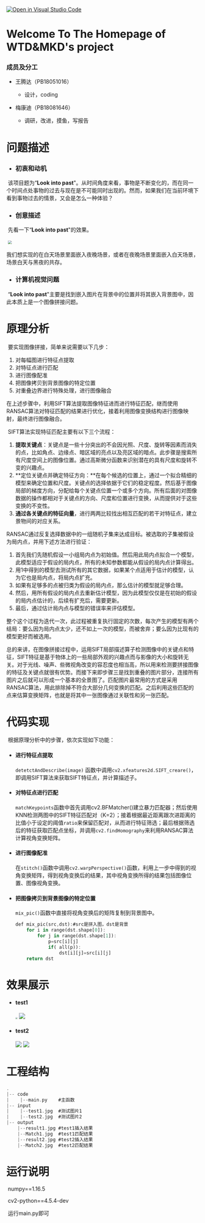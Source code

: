 [![Open in Visual Studio Code](https://classroom.github.com/assets/open-in-vscode-f059dc9a6f8d3a56e377f745f24479a46679e63a5d9fe6f495e02850cd0d8118.svg)](https://classroom.github.com/online_ide?assignment_repo_id=6409816&assignment_repo_type=AssignmentRepo)

# Welcome To The Homepage of WTD&MKD's project

### 成员及分工

- 王腾达（PB18051016）
  * 设计，coding

- 梅康迪（PB18081646）
  * 调研，改进，摸鱼，写报告

# 问题描述

- ### 初衷和动机

​			该项目题为“**Look into past**"。从时间角度来看，事物是不断变化的，而在同一个时间点处事物的过去与现在是不可能同时出现的。然而，如果我们在当前环境下看到事物过去的情景，又会是怎么一种体验？

- ### 创意描述

​			先看一下“**Look into past**"的效果。

​			<img src="pic1.png" style="zoom:60%;float:center;" />

​			我们想实现的在白天场景里面嵌入夜晚场景，或者在夜晚场景里面嵌入白天场景，场景白天与黑夜的共存。

- ### 计算机视觉问题

​			“**Look into past**"主要是找到嵌入图片在背景中的位置并将其嵌入背景图中，因此本质上是一个图像拼接问题。

# 原理分析

​	要实现图像拼接，简单来说需要以下几步：

1. 对每幅图进行特征点提取
2. 对特征点进行匹配
3. 进行图像配准
4. 把图像拷贝到背景图像的特定位置
5. 对重叠边界进行特殊处理，进行图像融合



​	在上述步骤中，利用SIFT算法提取图像特征进而进行特征匹配，继而使用RANSAC算法对特征匹配的结果进行优化，接着利用图像变换结构进行图像映射，最终进行图像融合。



​	SIFT算法实现特征匹配主要有以下三个流程：

1. **提取关键点**：关键点是一些十分突出的不会因光照、尺度、旋转等因素而消失的点，比如角点、边缘点、暗区域的亮点以及亮区域的暗点。此步骤是搜索所有尺度空间上的图像位置。通过高斯微分函数来识别潜在的具有尺度和旋转不变的兴趣点。
2. **定位关键点并确定特征方向：**在每个候选的位置上，通过一个拟合精细的模型来确定位置和尺度。关键点的选择依据于它们的稳定程度。然后基于图像局部的梯度方向，分配给每个关键点位置一个或多个方向。所有后面的对图像数据的操作都相对于关键点的方向、尺度和位置进行变换，从而提供对于这些变换的不变性。
3. **通过各关键点的特征向量**，进行两两比较找出相互匹配的若干对特征点，建立景物间的对应关系。



​	RANSAC通过反复选择数据中的一组随机子集来达成目标。被选取的子集被假设为局内点，并用下述方法进行验证：

1. 首先我们先随机假设一小组局内点为初始值。然后用此局内点拟合一个模型，此模型适应于假设的局内点，所有的未知参数都能从假设的局内点计算得出。
2. 用1中得到的模型去测试所有的其它数据，如果某个点适用于估计的模型，认为它也是局内点，将局内点扩充。
3. 如果有足够多的点被归类为假设的局内点，那么估计的模型就足够合理。
4. 然后，用所有假设的局内点去重新估计模型，因为此模型仅仅是在初始的假设的局内点估计的，后续有扩充后，需要更新。
5. 最后，通过估计局内点与模型的错误率来评估模型。	

​	整个这个过程为迭代一次，此过程被重复执行固定的次数，每次产生的模型有两个结局：要么因为局内点太少，还不如上一次的模型，而被舍弃；要么因为比现有的模型更好而被选用。



​	总的来讲，在图像拼接过程中，运用SIFT局部描述算子检测图像中的关键点和特征，SIFT特征是基于物体上的一些局部外观的兴趣点而与影像的大小和旋转无关。对于光线、噪声、些微视角改变的容忍度也相当高，所以用来检测要拼接图像的特征及关键点就很有优势。而接下来即步骤三是找到重叠的图片部分，连接所有图片之后就可以形成一个基本的全景图了。匹配图片最常用的方式是采用RANSAC算法，用此排除掉不符合大部分几何变换的匹配。之后利用这些匹配的点来估算变换矩阵，也就是将其中一张图像通过关联性和另一张匹配。

# 代码实现

​		根据原理分析中的步骤，依次实现如下功能：

- #### 进行特征点提取

  `detetctAndDescribe(image)` 函数中调用`cv2.xfeatures2d.SIFT_creare()`，即调用SIFT算法来获取SIFT特征点，并计算描述子。

- #### 对特征点进行匹配

  `matchKeypoints`函数中首先调用cv2.BFMatcher()建立暴力匹配器；然后使用KNN检测两图中的SIFT特征匹配对（K=2）；接着根据最近距离跟次进距离的比值小于设定的阈值`ratio`来保留匹配对，从而进行特征筛选；最后根据筛选后的特征获取匹配点坐标，并调用`cv2.findHomography`来利用RANSAC算法计算视角变换矩阵。

- #### 进行图像配准

  在`stitch()`函数中调用`cv2.warpPerspective()`函数，利用上一步中得到的视角变换矩阵，得到视角变换后的结果，其中视角变换所得的结果包括图像位置、图像视角变换。

- #### 把图像拷贝到背景图像的特定位置

  `mix_pic()`函数中直接将视角变换后的矩阵复制到背景图中。

  ```dart
  def mix_pic(src,dst):#src是拼入图，dst是背景
      for i in range(dst.shape[0]):
          for j in range(dst.shape[1]):
              p=src[i][j]
              if( all(p)): 
                  dst[i][j]=src[i][j]
      return dst
  ```

  

# 效果展示

- #### test1

  <img src="Match1.jpg" style="zoom:30%;float:center;" />

  <img src="result1.jpg" style="zoom:100%;float:center;" />



- #### test2

  <img src=" Match2.jpg" style="zoom:100%;float:center;" />

  <img src="result2.jpg" style="zoom:100%;float:center;" />





# 工程结构

```dart
.
|-- code
|    |--main.py    #主函数
|-- input
|    |--test1.jpg  #测试图片1
|    |--test2.jpg  #测试图片2
|-- output
    |--result1.jpg #test1插入结果
    |--Match1.jpg  #test1匹配结果
    |--result2.jpg #test2插入结果
    |--Match2.jpg  #test2匹配结果
```



# 运行说明

​	numpy==1.16.5

​	cv2-python==4.5.4-dev

​	运行main.py即可





